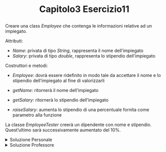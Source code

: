 # <p align=center> Capitolo3 Esercizio11 </p>

Creare una class *Employee* che contenga le informazioni
relative ad un impiegato.

Attributi:

- *Name*: privata di tipo *String*, rappresenta il nome dell’impiegato
- *Salary*: privata di tipo *double*, rappresenta lo stipendio
dell’impiegato

Costruttori e metodi:
- *Employee*: dovrà essere ridefinito in modo tale da accettare il
nome e lo stipendio dell’impiegato al fine di valorizzarli
- *getName*: ritornerà il nome dell’impiegato
- *getSalary*: ritornerà lo stipendio dell’impiegato

- *raiseSalary*: aumenta lo stipendio di una percentuale fornita
come parametro alla funzione

La classe *EmployeeTester* creerà un dipendente con nome e
stipendio. <br>
Quest’ultimo sarà successivamente aumentato del
10%.

<details closed>

<summary> Soluzione Personale </summary>

[Employee.java](https://github.com/FedVlogger17/Uni-Notes/blob/main/Primo%20Anno/Secondo%20Semestre/Metodologie%20di%20Programmazione/Esercizi/Esercizi%20Capitolo%203/Esercizio_11/src/Esercizio11/Employee.java) <br>
[EmployeeTester.java](https://github.com/FedVlogger17/Uni-Notes/blob/main/Primo%20Anno/Secondo%20Semestre/Metodologie%20di%20Programmazione/Esercizi/Esercizi%20Capitolo%203/Esercizio_11/src/Esercizio11/EmployeeTester.java)
</details>

<details closed>

<summary> Soluzione Professore </summary>

[Employee.java](https://github.com/FedVlogger17/Uni-Notes/blob/main/Primo%20Anno/Secondo%20Semestre/Metodologie%20di%20Programmazione/Esercizi/Esercizi%20Capitolo%203/Esercizio_11/src/Esercizio11Prof/Employee.java) <br>
[EmployeeTester.java](https://github.com/FedVlogger17/Uni-Notes/blob/main/Primo%20Anno/Secondo%20Semestre/Metodologie%20di%20Programmazione/Esercizi/Esercizi%20Capitolo%203/Esercizio_11/src/Esercizio11Prof/EmployeeTester.java)
</details>
